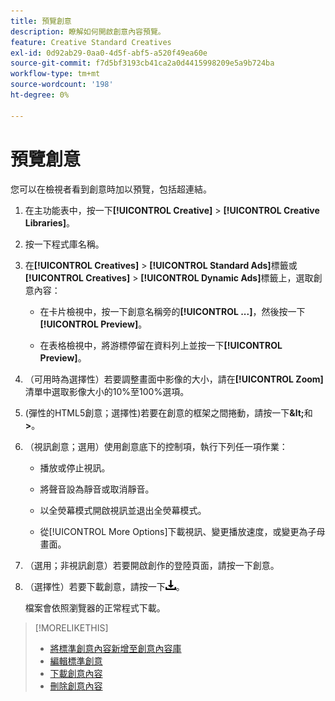 ```yaml
---
title: 預覽創意
description: 瞭解如何開啟創意內容預覽。
feature: Creative Standard Creatives
exl-id: 0d92ab29-0aa0-4d5f-abf5-a520f49ea60e
source-git-commit: f7d5bf3193cb41ca2a0d4415998209e5a9b724ba
workflow-type: tm+mt
source-wordcount: '198'
ht-degree: 0%

---
```


# 預覽創意

您可以在檢視者看到創意時加以預覽，包括超連結。

1. 在主功能表中，按一下&#x200B;**[!UICONTROL Creative]** > **[!UICONTROL Creative Libraries]**。

1. 按一下程式庫名稱。

1. 在&#x200B;**[!UICONTROL Creatives]** > **[!UICONTROL Standard Ads]**&#x200B;標籤或&#x200B;**[!UICONTROL Creatives]** > **[!UICONTROL Dynamic Ads]**&#x200B;標籤上，選取創意內容：

   * 在卡片檢視中，按一下創意名稱旁的&#x200B;**[!UICONTROL ...]**，然後按一下&#x200B;**[!UICONTROL Preview]**。

   * 在表格檢視中，將游標停留在資料列上並按一下&#x200B;**[!UICONTROL Preview]**。

1. （可用時為選擇性）若要調整畫面中影像的大小，請在&#x200B;**[!UICONTROL Zoom]**&#x200B;清單中選取影像大小的10%至100%選項。

1. (彈性的HTML5創意；選擇性)若要在創意的框架之間捲動，請按一下&#x200B;**\&lt;**&#x200B;和&#x200B;**\>**。

1. （視訊創意；選用）使用創意底下的控制項，執行下列任一項作業：

   * 播放或停止視訊。

   * 將聲音設為靜音或取消靜音。

   * 以全熒幕模式開啟視訊並退出全熒幕模式。

   * 從[!UICONTROL More Options]下載視訊、變更播放速度，或變更為子母畫面。

1. （選用；非視訊創意）若要開啟創作的登陸頁面，請按一下創意。

   <!-- Verify:  Will the creative click be tracked like a regular ad click but not linked to a publisher and placement? Explain effect/consequences. -->

1. （選擇性）若要下載創意，請按一下![下載](/help/creative/assets/download.png "下載")。

   檔案會依照瀏覽器的正常程式下載。

>[!MORELIKETHIS]
>
>* [將標準創意內容新增至創意內容庫](/help/creative/creative-libraries/creative-add-standard.md)
>* [編輯標準創意](/help/creative/creative-libraries/creative-edit-standard.md)
>* [下載創意內容](/help/creative/creative-libraries/creative-download.md)
>* [刪除創意內容](/help/creative/creative-libraries/creative-delete.md)
